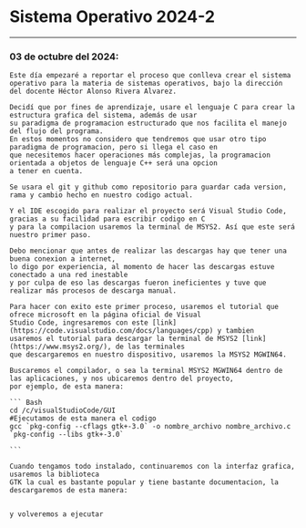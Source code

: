 # Sistema Operativo 2024-2
<hr>

### 03 de octubre del 2024:

    Este día empezaré a reportar el proceso que conlleva crear el sistema operativo para la materia de sistemas operativos, bajo la dirección del docente Héctor Alonso Rivera Alvarez.
    
    Decidí que por fines de aprendizaje, usare el lenguaje C para crear la estructura grafica del sistema, además de usar
    su paradigma de programacion estructurado que nos facilita el manejo del flujo del programa.
    En estos momentos no considero que tendremos que usar otro tipo paradigma de programacion, pero si llega el caso en
    que necesitemos hacer operaciones más complejas, la programacion orientada a objetos de lenguaje C++ será una opcion
    a tener en cuenta.

    Se usara el git y github como repositorio para guardar cada version, rama y cambio hecho en nuestro codigo actual.
    
    Y el IDE escogido para realizar el proyecto será Visual Studio Code, gracias a su facilidad para escribir codigo en C
    y para la compilacion usaremos la terminal de MSYS2. Así que este será nuestro primer paso.
    
    Debo mencionar que antes de realizar las descargas hay que tener una buena conexion a internet,
    lo digo por experiencia, al momento de hacer las descargas estuve conectado a una red inestable
    y por culpa de eso las descargas fueron ineficientes y tuve que realizar más procesos de descarga manual.

    Para hacer con exito este primer proceso, usaremos el tutorial que ofrece microsoft en la página oficial de Visual
    Studio Code, ingresaremos con este [link](https://code.visualstudio.com/docs/languages/cpp) y tambien
    usaremos el tutorial para descargar la terminal de MSYS2 [link](https://www.msys2.org/), de las terminales
    que descargaremos en nuestro dispositivo, usaremos la MSYS2 MGWIN64.

    Buscaremos el compilador, o sea la terminal MSYS2 MGWIN64 dentro de las aplicaciones, y nos ubicaremos dentro del proyecto, 
    por ejemplo, de esta manera:

    ``` Bash
    cd /c/visualStudioCode/GUI
    #Ejecutamos de esta manera el codigo
    gcc `pkg-config --cflags gtk+-3.0` -o nombre_archivo nombre_archivo.c `pkg-config --libs gtk+-3.0`

    ```

    Cuando tengamos todo instalado, continuaremos con la interfaz grafica, usaremos la biblioteca
    GTK la cual es bastante popular y tiene bastante documentacion, la descargaremos de esta manera:


    y volveremos a ejecutar 

    





